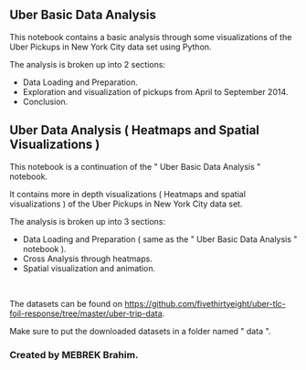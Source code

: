 ## Uber Basic Data Analysis

This notebook contains a basic analysis through some visualizations of the Uber Pickups in New York City data set using Python.

The analysis is broken up into 2 sections:  
  - Data Loading and Preparation.
  - Exploration and visualization of pickups from April to September 2014. 
  - Conclusion.

## Uber Data Analysis ( Heatmaps and Spatial Visualizations )

This notebook is a continuation of the " Uber Basic Data Analysis " notebook. 

It contains more in depth visualizations ( Heatmaps and spatial visualizations ) of the Uber Pickups in New York City data set.

The analysis is broken up into 3 sections:
- Data Loading and Preparation ( same as the " Uber Basic Data Analysis " notebook ).
- Cross Analysis through heatmaps.
- Spatial visualization and animation.
<br>

The datasets can be found on <a href="https://github.com/fivethirtyeight/uber-tlc-foil-response/tree/master/uber-trip-data">https://github.com/fivethirtyeight/uber-tlc-foil-response/tree/master/uber-trip-data</a>.

Make sure to put the downloaded datasets in a folder named " data ".

### Created by MEBREK Brahim.
